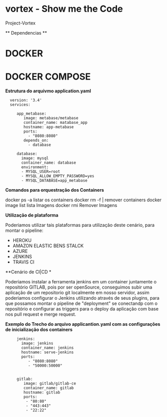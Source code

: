 # vortex - Show me the Code 
Project-Vortex

** Dependencias ** 

# DOCKER 
# DOCKER COMPOSE 


**Estrutura do arquivmo application.yaml** 


      version: '3.4'
      services: 

         app_metabase:
            image: metabase/metabase
            container_name: matabase_app
            hostname: app-metabase
            ports:
              - "8080:8080"
            depends_on:
              - database

         database: 
           image: mysql
           container_name: database
           environment:
           - MYSQL_USER=root
           - MYSQL_ALLOW_EMPTY_PASSWORD=yes
           - MYSQL_DATABASE=app_metabase
      


**Comandos para orquestração dos Containers** 

docker ps -a listar os containers 
docker rm -f | remover containers 
docker image list lista Imagens 
docker rmi Remover Imagens 


**Utilização de plataforma**

Poderiamos utilizar tais plataformas para utilização deste cenário, para montar o pipeline: 

 * HEROKU 
 * AMAZON ELASTIC BENS STALCK 
 * AZURE 
 * JENKINS 
 * TRAVIS CI


 **Cenário de CI|CD *

Poderiamos instalar a ferramenta jenkins em um container juntamente o repositório GITLAB, pois por ser openSource, conseguimos subir uma aplicação de um repositorio git localmente em nosso servidor, assim poderiamos configurar o Jenkins utilizando através de seus plugins, para que possamos montar o pipeline de "deployment" se conectandp com o repositório e configurar as triggers para o deploy da aplicação com base nos pull request e merge request. 

**Exemplo do Trecho do arquivo applicantion.yaml  com as configurações de inicialização dos containers** 

         jenkins: 
           image: jenkins
           container_name: jenkins
           hostname: serve-jenkins
           ports:
              - "8080:8080"
              - "50000:50000"


         gitlab: 
            image: gitlab/gitlab-ce
            container_name: gitlab
            hostname: gitlab
            ports:
             - "80:80"
             - "443:443"
             - "22:22"


